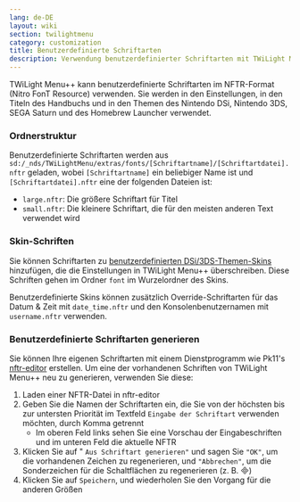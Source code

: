 ```yaml
---
lang: de-DE
layout: wiki
section: twilightmenu
category: customization
title: Benutzerdefinierte Schriftarten
description: Verwendung benutzerdefinierter Schriftarten mit TWiLight Menu++
---
```


TWiLight Menu++ kann benutzerdefinierte Schriftarten im NFTR-Format (Nitro FonT Resource) verwenden. Sie werden in den Einstellungen, in den Titeln des Handbuchs und in den Themen des Nintendo DSi, Nintendo 3DS, SEGA Saturn und des Homebrew Launcher verwendet.

### Ordnerstruktur
Benutzerdefinierte Schriftarten werden aus `sd:/_nds/TWiLightMenu/extras/fonts/[Schriftartname]/[Schriftartdatei].nftr` geladen, wobei `[Schriftartname]` ein beliebiger Name ist und `[Schriftartdatei].nftr` eine der folgenden Dateien ist:
- `large.nftr`: Die größere Schriftart für Titel
- `small.nftr`: Die kleinere Schriftart, die für den meisten anderen Text verwendet wird

### Skin-Schriften
Sie können Schriftarten zu [benutzerdefinierten DSi/3DS-Themen-Skins](custom-dsi-3ds-skins) hinzufügen, die die Einstellungen in TWiLight Menu++ überschreiben. Diese Schriften gehen im Ordner `font` im Wurzelordner des Skins.

Benutzerdefinierte Skins können zusätzlich Override-Schriftarten für das Datum & Zeit mit `date_time.nftr` und den Konsolenbenutzernamen mit `username.nftr` verwenden.

### Benutzerdefinierte Schriftarten generieren
Sie können Ihre eigenen Schriftarten mit einem Dienstprogramm wie Pk11's [nftr-editor](https://pk11.us/nftr-editor/) erstellen. Um eine der vorhandenen Schriften von TWiLight Menu++ neu zu generieren, verwenden Sie diese:
1. Laden einer NFTR-Datei in nftr-editor
1. Geben Sie die Namen der Schriftarten ein, die Sie von der höchsten bis zur untersten Priorität im Textfeld `Eingabe der Schriftart` verwenden möchten, durch Komma getrennt
    - Im oberen Feld links sehen Sie eine Vorschau der Eingabeschriften und im unteren Feld die aktuelle NFTR
1. Klicken Sie auf " `Aus Schriftart generieren"` und sagen Sie `"OK"`, um die vorhandenen Zeichen zu regenerieren, und `"Abbrechen"`, um die Sonderzeichen für die Schaltflächen zu regenerieren (z. B. &#xE000;)
1. Klicken Sie auf `Speichern`, und wiederholen Sie den Vorgang für die anderen Größen

